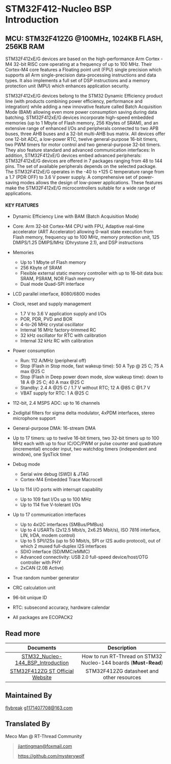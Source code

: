 # STM32F412-Nucleo BSP Introduction

[](README_zh.md) 

## MCU: STM32F412ZG @100MHz, 1024KB FLASH,  256KB RAM

STM32F412xE/G devices are based on the high-performance Arm Cortex -M4 32-bit RISC core operating at a frequency of up to 100 MHz. Their Cortex-M4 core features a Floating point unit (FPU) single precision which supports all Arm single-precision data-processing instructions and data types. It also implements a full set of DSP instructions and a memory protection unit (MPU) which enhances application security.

STM32F412xE/G devices belong to the STM32 Dynamic Efficiency product line (with products combining power efficiency, performance and integration) while adding a new innovative feature called Batch Acquisition Mode (BAM) allowing even more power consumption saving during data batching.
STM32F412xE/G devices incorporate high-speed embedded memories (up to 1 Mbyte of Flash memory, 256 Kbytes of SRAM), and an extensive range of enhanced I/Os and peripherals connected to two APB buses, three AHB buses and a 32-bit multi-AHB bus matrix.
All devices offer one 12-bit ADC, a low-power RTC, twelve general-purpose 16-bit timers, two PWM timers for motor control and two general-purpose 32-bit timers.
They also feature standard and advanced communication interfaces:
In addition, STM32F412xE/G devices embed advanced peripherals:
STM32F412xE/G devices are offered in 7 packages ranging from 48 to 144 pins. The set of available peripherals depends on the selected package.
The STM32F412xE/G operates in the -40 to +125 C temperature range from a 1.7 (PDR OFF) to 3.6 V power supply. A comprehensive set of power-saving modes allows the design of low-power applications.
These features make the STM32F412xE/G microcontrollers suitable for a wide range of applications.

#### KEY FEATURES

- Dynamic Efficiency Line with BAM (Batch Acquisition Mode)
- Core: Arm 32-bit Cortex-M4 CPU with FPU, Adaptive real-time accelerator (ART Accelerator) allowing 0-wait state execution from Flash memory, frequency up to 100 MHz, memory protection unit, 125 DMIPS/1.25 DMIPS/MHz (Dhrystone 2.1), and DSP instructions
- Memories
  - Up to 1 Mbyte of Flash memory
  - 256 Kbyte of SRAM
  - Flexible external static memory controller with up to 16-bit data bus: SRAM, PSRAM, NOR Flash memory
  - Dual mode Quad-SPI interface
- LCD parallel interface, 8080/6800 modes
- Clock, reset and supply management
  - 1.7 V to 3.6 V application supply and I/Os
  - POR, PDR, PVD and BOR
  - 4-to-26 MHz crystal oscillator
  - Internal 16 MHz factory-trimmed RC
  - 32 kHz oscillator for RTC with calibration
  - Internal 32 kHz RC with calibration
- Power consumption
  - Run: 112 A/MHz (peripheral off)
  - Stop (Flash in Stop mode, fast wakeup time): 50 A Typ @ 25 C; 75 A max @25 C
  - Stop (Flash in Deep power down mode, slow wakeup time): down to 18 A @ 25 C; 40 A max @25 C
  - Standby: 2.4 A @25 C / 1.7 V without RTC; 12 A @85 C @1.7 V
  - VBAT supply for RTC: 1 A @25 C
- 112-bit, 2.4 MSPS ADC: up to 16 channels
- 2xdigital filters for sigma delta modulator, 4xPDM interfaces, stereo microphone support
- General-purpose DMA: 16-stream DMA

- Up to 17 timers: up to twelve 16-bit timers, two 32-bit timers up to 100 MHz each with up to four IC/OC/PWM or pulse counter and quadrature (incremental) encoder input, two watchdog timers (independent and window), one SysTick timer
- Debug mode
  - Serial wire debug (SWD) & JTAG
  - Cortex-M4 Embedded Trace Macrocell
- Up to 114 I/O ports with interrupt capability
  - Up to 109 fast I/Os up to 100 MHz
  - Up to 114 five V-tolerant I/Os
- Up to 17 communication interfaces
  - Up to 4xI2C interfaces (SMBus/PMBus)
  - Up to 4 USARTs (2x12.5 Mbit/s, 2x6.25 Mbit/s), ISO 7816 interface, LIN, IrDA, modem control)
  - Up to 5 SPI/I2Ss (up to 50 Mbit/s, SPI or I2S audio protocol), out of which 2 muxed full-duplex I2S interfaces
  - SDIO interface (SD/MMC/eMMC)
  - Advanced connectivity: USB 2.0 full-speed device/host/OTG controller with PHY
  - 2xCAN (2.0B Active)
- True random number generator
- CRC calculation unit
- 96-bit unique ID
- RTC: subsecond accuracy, hardware calendar
- All packages are ECOPACK2



## Read more

|                          Documents                           |                         Description                          |
| :----------------------------------------------------------: | :----------------------------------------------------------: |
| [STM32_Nucleo-144_BSP_Introduction](../docs/STM32_Nucleo-144_BSP_Introduction.md) | How to run RT-Thread on STM32 Nucleo-144 boards (**Must-Read**) |
| [STM32F412ZG ST Official Website](https://www.st.com/en/microcontrollers-microprocessors/stm32f412zg.html#documentation) |          STM32F412ZG datasheet and other resources           |



## Maintained By

[flybreak](https://github.com/guozhanxin)  g1171407708@163.com



## Translated By

Meco Man @ RT-Thread Community

> jiantingman@foxmail.com 
>
> https://github.com/mysterywolf
